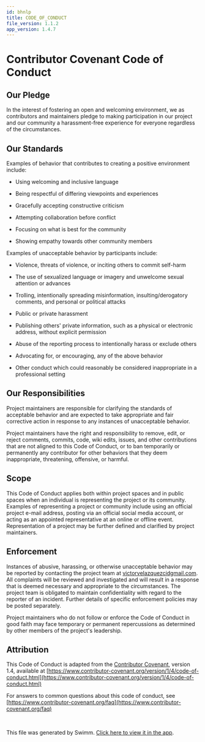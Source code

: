 ```yaml
---
id: bhnlp
title: CODE_OF_CONDUCT
file_version: 1.1.2
app_version: 1.4.7
---
```


# Contributor Covenant Code of Conduct

## Our Pledge

In the interest of fostering an open and welcoming environment, we as contributors and maintainers pledge to making participation in our project and our community a harassment-free experience for everyone regardless of the circumstances.

## Our Standards

Examples of behavior that contributes to creating a positive environment include:

*   Using welcoming and inclusive language
    
*   Being respectful of differing viewpoints and experiences
    
*   Gracefully accepting constructive criticism
    
*   Attempting collaboration before conflict
    
*   Focusing on what is best for the community
    
*   Showing empathy towards other community members
    

Examples of unacceptable behavior by participants include:

*   Violence, threats of violence, or inciting others to commit self-harm
    
*   The use of sexualized language or imagery and unwelcome sexual attention or advances
    
*   Trolling, intentionally spreading misinformation, insulting/derogatory comments, and personal or political attacks
    
*   Public or private harassment
    
*   Publishing others' private information, such as a physical or electronic address, without explicit permission
    
*   Abuse of the reporting process to intentionally harass or exclude others
    
*   Advocating for, or encouraging, any of the above behavior
    
*   Other conduct which could reasonably be considered inappropriate in a professional setting
    

## Our Responsibilities

Project maintainers are responsible for clarifying the standards of acceptable behavior and are expected to take appropriate and fair corrective action in response to any instances of unacceptable behavior.

Project maintainers have the right and responsibility to remove, edit, or reject comments, commits, code, wiki edits, issues, and other contributions that are not aligned to this Code of Conduct, or to ban temporarily or permanently any contributor for other behaviors that they deem inappropriate, threatening, offensive, or harmful.

## Scope

This Code of Conduct applies both within project spaces and in public spaces when an individual is representing the project or its community. Examples of representing a project or community include using an official project e-mail address, posting via an official social media account, or acting as an appointed representative at an online or offline event. Representation of a project may be further defined and clarified by project maintainers.

## Enforcement

Instances of abusive, harassing, or otherwise unacceptable behavior may be reported by contacting the project team at [victorvelazquezcidgmail.com](mailto:icrvelac@ml.cm). All complaints will be reviewed and investigated and will result in a response that is deemed necessary and appropriate to the circumstances. The project team is obligated to maintain confidentiality with regard to the reporter of an incident. Further details of specific enforcement policies may be posted separately.

Project maintainers who do not follow or enforce the Code of Conduct in good faith may face temporary or permanent repercussions as determined by other members of the project's leadership.

## Attribution

This Code of Conduct is adapted from the [Contributor Covenant](https://www.contributor-covenant.org), version 1.4, available at [https://www.contributor-covenant.org/version/1/4/code-of-conduct.html](https://www.contributor-covenant.org/version/1/4/code-of-conduct.html)

For answers to common questions about this code of conduct, see [https://www.contributor-covenant.org/faq](https://www.contributor-covenant.org/faq)

<br/>

This file was generated by Swimm. [Click here to view it in the app](/repos/Z2l0aHViJTNBJTNBaW52ZW50aW8lM0ElM0F2dmVsYw==/docs/bhnlp).
